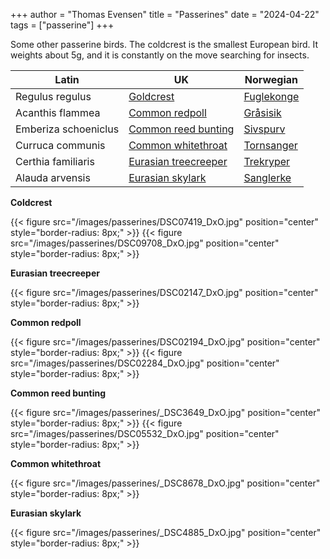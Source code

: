 +++
author = "Thomas Evensen"
title = "Passerines"
date = "2024-04-22"
tags = ["passerine"]
+++

Some other passerine birds. The coldcrest is the smallest European bird. It weights about 5g,
and it is constantly on the move searching for insects.

| Latin      | UK | Norwegian |
| --------- |  --------- |    --------- |
| Regulus regulus | [Goldcrest](https://en.wikipedia.org/wiki/Goldcrest) |  [Fuglekonge](https://no.wikipedia.org/wiki/Fuglekonge) |
| Acanthis flammea | [Common redpoll](https://en.wikipedia.org/wiki/Common_redpoll) |  [Gråsisik](https://no.wikipedia.org/wiki/Gråsisik) |
| Emberiza schoeniclus  | [Common reed bunting](https://en.wikipedia.org/wiki/Common_reed_bunting) |   [Sivspurv](https://no.wikipedia.org/wiki/Sivspurv)     |
| Curruca communis  | [Common whitethroat](https://en.wikipedia.org/wiki/Common_whitethroat) |   [Tornsanger](https://no.wikipedia.org/wiki/Tornsanger)     |
| Certhia familiaris | [Eurasian treecreeper](https://en.wikipedia.org/wiki/Eurasian_treecreeper) |  [Trekryper](https://no.wikipedia.org/wiki/Trekryper) |
| Alauda arvensis | [Eurasian skylark](https://en.wikipedia.org/wiki/Eurasian_skylark) |  [Sanglerke](https://no.wikipedia.org/wiki/Sanglerke) |

**Coldcrest**

{{< figure src="/images/passerines/DSC07419_DxO.jpg" position="center" style="border-radius: 8px;" >}}
{{< figure src="/images/passerines/DSC09708_DxO.jpg" position="center" style="border-radius: 8px;" >}}

**Eurasian treecreeper**

{{< figure src="/images/passerines/DSC02147_DxO.jpg" position="center" style="border-radius: 8px;" >}}

**Common redpoll**

{{< figure src="/images/passerines/DSC02194_DxO.jpg" position="center" style="border-radius: 8px;" >}}
{{< figure src="/images/passerines/DSC02284_DxO.jpg" position="center" style="border-radius: 8px;" >}}

**Common reed bunting**

{{< figure src="/images/passerines/_DSC3649_DxO.jpg" position="center" style="border-radius: 8px;" >}}
{{< figure src="/images/passerines/DSC05532_DxO.jpg" position="center" style="border-radius: 8px;" >}}

**Common whitethroat**

{{< figure src="/images/passerines/_DSC8678_DxO.jpg" position="center" style="border-radius: 8px;" >}}

**Eurasian skylark**

{{< figure src="/images/passerines/_DSC4885_DxO.jpg" position="center" style="border-radius: 8px;" >}}